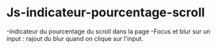# Js-indicateur-pourcentage-scroll
-Indicateur du pourcentage du scroll dans la page
-Focus et blur sur un input : rajout du blur quand on clique sur l'input.
